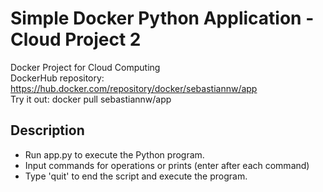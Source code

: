 # Simple Docker Python Application - Cloud Project 2
Docker Project for Cloud Computing \
DockerHub repository: https://hub.docker.com/repository/docker/sebastiannw/app \
Try it out: docker pull sebastiannw/app

## Description
- Run app.py to execute the Python program.
- Input commands for operations or prints (enter after each command)
- Type 'quit' to end the script and execute the program.
